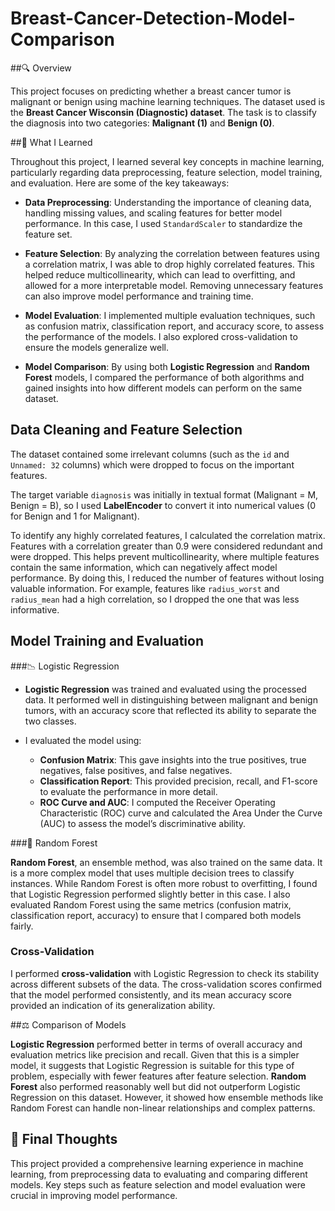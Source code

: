 # Breast-Cancer-Detection-Model-Comparison

##🔍 Overview

This project focuses on predicting whether a breast cancer tumor is malignant or benign using machine learning techniques. The dataset used is the **Breast Cancer Wisconsin (Diagnostic) dataset**. The task is to classify the diagnosis into two categories: **Malignant (1)** and **Benign (0)**.

##🧠 What I Learned

Throughout this project, I learned several key concepts in machine learning, particularly regarding data preprocessing, feature selection, model training, and evaluation. Here are some of the key takeaways:

- **Data Preprocessing**: Understanding the importance of cleaning data, handling missing values, and scaling features for better model performance. In this case, I used `StandardScaler` to standardize the feature set.
  
- **Feature Selection**: By analyzing the correlation between features using a correlation matrix, I was able to drop highly correlated features. This helped reduce multicollinearity, which can lead to overfitting, and allowed for a more interpretable model. Removing unnecessary features can also improve model performance and training time.

- **Model Evaluation**: I implemented multiple evaluation techniques, such as confusion matrix, classification report, and accuracy score, to assess the performance of the models. I also explored cross-validation to ensure the models generalize well.

- **Model Comparison**: By using both **Logistic Regression** and **Random Forest** models, I compared the performance of both algorithms and gained insights into how different models can perform on the same dataset.

## Data Cleaning and Feature Selection

The dataset contained some irrelevant columns (such as the `id` and `Unnamed: 32` columns) which were dropped to focus on the important features.

The target variable `diagnosis` was initially in textual format (Malignant = M, Benign = B), so I used **LabelEncoder** to convert it into numerical values (0 for Benign and 1 for Malignant).

To identify any highly correlated features, I calculated the correlation matrix. Features with a correlation greater than 0.9 were considered redundant and were dropped. This helps prevent multicollinearity, where multiple features contain the same information, which can negatively affect model performance. By doing this, I reduced the number of features without losing valuable information.
For example, features like `radius_worst` and `radius_mean` had a high correlation, so I dropped the one that was less informative.
  

## Model Training and Evaluation

###📉 Logistic Regression

- **Logistic Regression** was trained and evaluated using the processed data. It performed well in distinguishing between malignant and benign tumors, with an accuracy score that reflected its ability to separate the two classes.
  
- I evaluated the model using:
  - **Confusion Matrix**: This gave insights into the true positives, true negatives, false positives, and false negatives.
  - **Classification Report**: This provided precision, recall, and F1-score to evaluate the performance in more detail.
  - **ROC Curve and AUC**: I computed the Receiver Operating Characteristic (ROC) curve and calculated the Area Under the Curve (AUC) to assess the model’s discriminative ability.

###🌲 Random Forest

**Random Forest**, an ensemble method, was also trained on the same data. It is a more complex model that uses multiple decision trees to classify instances. While Random Forest is often more robust to overfitting, I found that Logistic Regression performed slightly better in this case. I also evaluated Random Forest using the same metrics (confusion matrix, classification report, accuracy) to ensure that I compared both models fairly.

### Cross-Validation

I performed **cross-validation** with Logistic Regression to check its stability across different subsets of the data. The cross-validation scores confirmed that the model performed consistently, and its mean accuracy score provided an indication of its generalization ability.

##⚖️ Comparison of Models

**Logistic Regression** performed better in terms of overall accuracy and evaluation metrics like precision and recall. Given that this is a simpler model, it suggests that Logistic Regression is suitable for this type of problem, especially with fewer features after feature selection. **Random Forest** also performed reasonably well but did not outperform Logistic Regression on this dataset. However, it showed how ensemble methods like Random Forest can handle non-linear relationships and complex patterns.

## 🧾 Final Thoughts

This project provided a comprehensive learning experience in machine learning, from preprocessing data to evaluating and comparing different models. Key steps such as feature selection and model evaluation were crucial in improving model performance.


